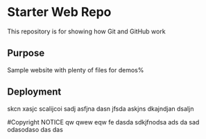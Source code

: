 # Starter Web Repo

This repository is for showing how Git and GitHub work

## Purpose

Sample website with plenty of files for demos%

## Deployment

skcn xasjc scalijcoi
sadj asfjna dasn
jfsda askjns dkajndjan dsaljn

#Copyright
NOTICE
qw
qwew
eqw
fe
dasda
sdkjfnodsa
ads
da
sad
odasodaso
das
das
